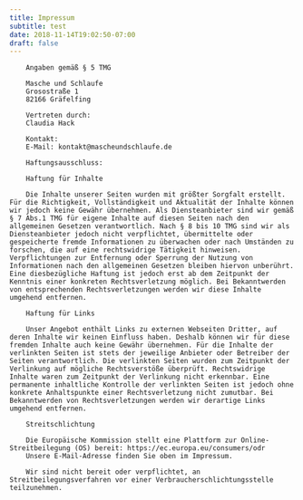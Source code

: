 ```yaml
---
title: Impressum
subtitle: test
date: 2018-11-14T19:02:50-07:00
draft: false
---
```

        Angaben gemäß § 5 TMG
        
        Masche und Schlaufe
        Grosostraße 1
        82166 Gräfelfing
        
        Vertreten durch:
        Claudia Hack
        
        Kontakt:
        E-Mail: kontakt@mascheundschlaufe.de
        
        Haftungsausschluss:
        
        Haftung für Inhalte
        
        Die Inhalte unserer Seiten wurden mit größter Sorgfalt erstellt. Für die Richtigkeit, Vollständigkeit und Aktualität der Inhalte können wir jedoch keine Gewähr übernehmen. Als Diensteanbieter sind wir gemäß § 7 Abs.1 TMG für eigene Inhalte auf diesen Seiten nach den allgemeinen Gesetzen verantwortlich. Nach § 8 bis 10 TMG sind wir als Diensteanbieter jedoch nicht verpflichtet, übermittelte oder gespeicherte fremde Informationen zu überwachen oder nach Umständen zu forschen, die auf eine rechtswidrige Tätigkeit hinweisen. Verpflichtungen zur Entfernung oder Sperrung der Nutzung von Informationen nach den allgemeinen Gesetzen bleiben hiervon unberührt. Eine diesbezügliche Haftung ist jedoch erst ab dem Zeitpunkt der Kenntnis einer konkreten Rechtsverletzung möglich. Bei Bekanntwerden von entsprechenden Rechtsverletzungen werden wir diese Inhalte umgehend entfernen.
        
        Haftung für Links
        
        Unser Angebot enthält Links zu externen Webseiten Dritter, auf deren Inhalte wir keinen Einfluss haben. Deshalb können wir für diese fremden Inhalte auch keine Gewähr übernehmen. Für die Inhalte der verlinkten Seiten ist stets der jeweilige Anbieter oder Betreiber der Seiten verantwortlich. Die verlinkten Seiten wurden zum Zeitpunkt der Verlinkung auf mögliche Rechtsverstöße überprüft. Rechtswidrige Inhalte waren zum Zeitpunkt der Verlinkung nicht erkennbar. Eine permanente inhaltliche Kontrolle der verlinkten Seiten ist jedoch ohne konkrete Anhaltspunkte einer Rechtsverletzung nicht zumutbar. Bei Bekanntwerden von Rechtsverletzungen werden wir derartige Links umgehend entfernen.
        
        Streitschlichtung
        
        Die Europäische Kommission stellt eine Plattform zur Online-Streitbeilegung (OS) bereit: https://ec.europa.eu/consumers/odr
        Unsere E-Mail-Adresse finden Sie oben im Impressum.
        
        Wir sind nicht bereit oder verpflichtet, an Streitbeilegungsverfahren vor einer Verbraucherschlichtungsstelle teilzunehmen.
